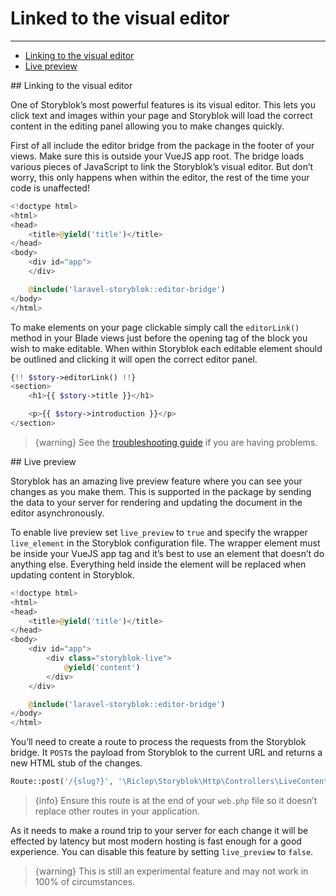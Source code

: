 # Linked to the visual editor

---

- [Linking to the visual editor](#editable-comment-link)
- [Live preview](#live-preview)



<a name="editable-comment-link">
## Linking to the visual editor
</a>

One of Storyblok’s most powerful features is its visual editor. This lets you click text and images within your page and Storyblok will load the correct content in the editing panel allowing you to make changes quickly.

First of all include the editor bridge from the package in the footer of your views. Make sure this is outside your VueJS app root. The bridge loads various pieces of JavaScript to link the Storyblok’s visual editor. But don’t worry, this only happens when within the editor, the rest of the time your code is unaffected!

```php
<!doctype html>
<html>
<head>
	<title>@yield('title')</title>
</head>
<body>
    <div id="app">
    </div>

    @include('laravel-storyblok::editor-bridge')
</body>
</html>
```


To make elements on your page clickable simply call the `editorLink()` method in your Blade views just before the opening tag of the block you wish to make editable. When within Storyblok each editable element should be outlined and clicking it will open the correct editor panel.

```php
{!! $story->editorLink() !!}
<section>
    <h1>{{ $story->title }}</h1>

    <p>{{ $story->introduction }}</p>
</section>
```

> {warning} See the [troubleshooting guide](/{{route}}/{{version}}/troubleshooting) if you are having problems.


<a name="live-preview">
## Live preview
</a>

Storyblok has an amazing live preview feature where you can see your changes as you make them. This is supported in the package by sending the data to your server for rendering and updating the document in the editor asynchronously.

To enable live preview set `live_preview` to `true` and specify the wrapper `live_element` in the Storyblok configuration file. The wrapper element must be inside your VueJS app tag and it’s best to use an element that doesn’t do anything else. Everything held inside the element will be replaced when updating content in Storyblok.

```php
<!doctype html>
<html>
<head>
	<title>@yield('title')</title>
</head>
<body>
    <div id="app">
        <div class="storyblok-live">
			@yield('content')
		</div>
    </div>

    @include('laravel-storyblok::editor-bridge')
</body>
</html>
```

You’ll need to create a route to process the requests from the Storyblok bridge. It `POST`s the payload from Storyblok to the current URL and returns a new HTML stub of the changes.

```php
Route::post('/{slug?}', '\Riclep\Storyblok\Http\Controllers\LiveContentController@show')->where('slug', '(.*)')->withoutMiddleware([\App\Http\Middleware\VerifyCsrfToken::class])->middleware([\Riclep\Storyblok\Http\Middleware::class]);
```

> {info} Ensure this route is at the end of your `web.php` file so it doesn’t replace other routes in your application.

As it needs to make a round trip to your server for each change it will be effected by latency but most modern hosting is fast enough for a good experience. You can disable this feature by setting `live_preview` to `false`.

> {warning} This is still an experimental feature and may not work in 100% of circumstances.